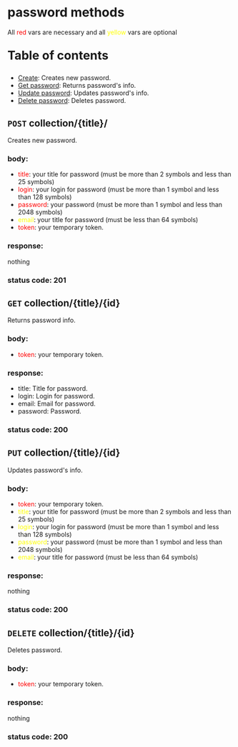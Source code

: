 # password methods
All <span style="color:red">red</span> vars are necessary and all <span style="color:yellow">yellow</span> vars are optional

<p style="font-size: 20pt"><b>Table of contents</b></p>

- [Create](#create): Creates new password.
- [Get password](#read): Returns password's info.
- [Update password](#update): Updates password's info.
- [Delete password](#delete): Deletes password.


## <a name="create"></a> `POST` collection/{title}/
Creates new password.
### body:
- <span style="color:red">title</span>: your title for password (must be more than 2 symbols and less than 25 symbols)
- <span style="color:red">login</span>: your login for password (must be more than 1 symbol and less than 128 symbols)
- <span style="color:red">password</span>: your password (must be more than 1 symbol and less than 2048 symbols)
- <span style="color:yellow">email</span>: your title for password (must be less than 64 symbols)
- <span style="color:red">token</span>: your temporary token.

### response:
nothing

### status code: 201

## <a name="read"></a> `GET` collection/{title}/{id}
Returns password info.
### body:
- <span style="color:red">token</span>: your temporary token.

### response:
- title: Title for password.
- login: Login for password.
- email: Email for password.
- password: Password.

### status code: 200

## <a name="update"></a>`PUT` collection/{title}/{id}
Updates password's info.
### body:
- <span style="color:red">token</span>: your temporary token.
- <span style="color:yellow">title</span>: your title for password (must be more than 2 symbols and less than 25 symbols)
- <span style="color:yellow">login</span>: your login for password (must be more than 1 symbol and less than 128 symbols)
- <span style="color:yellow">password</span>: your password (must be more than 1 symbol and less than 2048 symbols)
- <span style="color:yellow">email</span>: your title for password (must be less than 64 symbols)

### response:
nothing

### status code: 200

## <a name="delete"></a> `DELETE` collection/{title}/{id}
Deletes password.
### body:
- <span style="color:red">token</span>: your temporary token.

### response:
nothing

### status code: 200